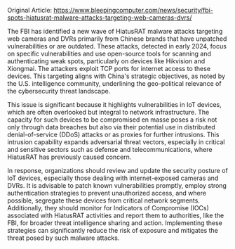 Original Article: https://www.bleepingcomputer.com/news/security/fbi-spots-hiatusrat-malware-attacks-targeting-web-cameras-dvrs/

The FBI has identified a new wave of HiatusRAT malware attacks targeting web cameras and DVRs primarily from Chinese brands that have unpatched vulnerabilities or are outdated. These attacks, detected in early 2024, focus on specific vulnerabilities and use open-source tools for scanning and authenticating weak spots, particularly on devices like Hikvision and Xiongmai. The attackers exploit TCP ports for internet access to these devices. This targeting aligns with China's strategic objectives, as noted by the U.S. intelligence community, underlining the geo-political relevance of the cybersecurity threat landscape.

This issue is significant because it highlights vulnerabilities in IoT devices, which are often overlooked but integral to network infrastructure. The capacity for such devices to be compromised en masse poses a risk not only through data breaches but also via their potential use in distributed denial-of-service (DDoS) attacks or as proxies for further intrusions. This intrusion capability expands adversarial threat vectors, especially in critical and sensitive sectors such as defense and telecommunications, where HiatusRAT has previously caused concern.

In response, organizations should review and update the security posture of IoT devices, especially those dealing with internet-exposed cameras and DVRs. It is advisable to patch known vulnerabilities promptly, employ strong authentication strategies to prevent unauthorized access, and where possible, segregate these devices from critical network segments. Additionally, they should monitor for Indicators of Compromise (IOCs) associated with HiatusRAT activities and report them to authorities, like the FBI, for broader threat intelligence sharing and action. Implementing these strategies can significantly reduce the risk of exposure and mitigates the threat posed by such malware attacks.